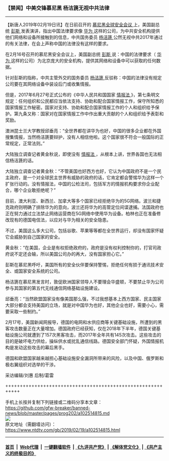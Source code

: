### 【禁闻】中美交锋慕尼黑 杨洁篪无视中共法律
------------------------

<div class="post_content">
 <p>
  【新唐人2019年02月19日讯】在日前召开的
  <a href="https://www.ntdtv.com/gb/慕尼黑全球安全会议.htm">
   慕尼黑全球安全会议
  </a>
  上，美国副总统
  <a href="https://www.ntdtv.com/gb/彭斯.htm">
   彭斯
  </a>
  发表演讲，指出中国法律要求像
  <a href="https://www.ntdtv.com/gb/华为.htm">
   华为
  </a>
  这样的公司，为中共安全机构提供他们网络和设备所接触到的信息，中共国务委员
  <a href="https://www.ntdtv.com/gb/杨洁篪.htm">
   杨洁篪
  </a>
  公然无视中共2017年通过的有关法律，在会上声称中国的法律没有这样的要求。
 </p>
 <p>
  在2月16号召开的慕尼黑安全会议上，美国副总统
  <a href="https://www.ntdtv.com/gb/彭斯.htm">
   彭斯
  </a>
  说：中国的法律要求（
  <a href="https://www.ntdtv.com/gb/华为.htm">
   华为
  </a>
  这样的公司）为北京庞大的安全机构，提供其网络和设备中可以获取的任何数据。
 </p>
 <p>
  针对彭斯的指称，中共主管外交的国务委员
  <a href="https://www.ntdtv.com/gb/杨洁篪.htm">
   杨洁篪
  </a>
  反驳称：中国的法律没有规定公司要在其网络设备中装设后门或收集情报。
 </p>
 <p>
  但是，2017年6月27号正式公布的《中华人民共和国国家
  <a href="https://www.ntdtv.com/gb/情报法.htm">
   情报法
  </a>
  》，第七条明文规定：任何组织和公民都应当依法支持、协助和配合国家情报工作，保守所知悉的国家情报工作秘密。国家对支持、协助和配合国家情报工作的个人和组织给予保护。第九条又称：国家对在国家情报工作中作出重大贡献的个人和组织给予表彰和奖励。
 </p>
 <p>
  澳洲昆士兰大学教授邱垂亮：“全世界都在讲华为也好，中国的很多企业都在外国搜集情报，当然杨洁篪要辩护，没有人相信他啦。这个国家很不符合一般国际的正常规定，正常法则。”
 </p>
 <p>
  大陆独立调查记者黄金秋说，即使没有
  <a href="https://www.ntdtv.com/gb/情报法.htm">
   情报法
  </a>
  ，从根本上讲，世界各国也无法相信杨洁篪的话。
 </p>
 <p>
  大陆独立调查记者黄金秋：“不管美国也好西方也好，它认为中国政府不是一个民主政府，是一个对全球民主世界有威胁的政府的话，它肯定都会警惕华为这样一个扩张行动的。没有情报法，中国的公检法司，包括军方的情报机构要求你企业配合，哪个企业敢拒绝呢？”
 </p>
 <p>
  目前，澳大利亚、新西兰、加拿大等多个国家已经拒绝华为的5G网络。波兰和捷克政府则明确了排除华为的意向，波兰还将华为的高管定位间谍逮捕。法国政府也正在努力通过立法禁止网络运营商在5G网络中使用华为设备。柏林也正在准备修改现有的德国电信法，以应对与华为相关的安全隐患。
 </p>
 <p>
  不过，美国这么多大公司，包括谷歌、苹果等等都在全世界运行，却没有国家怀疑它会威胁到自己国家的安全。
 </p>
 <p>
  黄金秋：“在美国，企业是有权拒绝政府的，政府是没有权利控制你的，打官司政府说不定还会输，所以美国公司办的再大，没有国家担心它。”
 </p>
 <p>
  彭斯在慕尼黑呼吁，美国所有的安全伙伴要保持警惕，拒绝任何有损于通讯技术安全、或国家安全系统的公司。
 </p>
 <p>
  杨洁篪在慕尼黑发言时，敦促欧洲国家领导人不要理会华盛顿，不要禁止华为公司参与其国家的第五代无线通信网络基础设施建设。
 </p>
 <p>
  邱垂亮：“当然欧盟国家没有像美国那么强，不过我想基本上西方国家、民主国家大部分都会支持美国的立场，就是对中国华为也好，其他企业也好，需要小心，需要采取一些制约。”
 </p>
 <p>
  2月17号，美国新闻网报导，德国的电网和水供应商等关键基础设施，所遭到的黑客攻击数量正在大量增加。德国政府已经获知，仅在2018年下半年，德国关键基础设施公司就遭到了157次黑客攻击，而2017年全年共有145次攻击。这些攻击的目的是破坏电力供给，操纵供水或扰乱通信线路。德国安全部门怀疑，外国情报机构是发动这些攻击的幕后黑手。
 </p>
 <p>
  德国和欧盟国家越来越担心基础设施安全漏洞所带来的风险，以及中国、俄罗斯和极右翼组织对选举的干涉。
 </p>
 <p>
  采访编辑/刘惠 后制/葛雷
 </p>
 <p>
 </p>
 <div class="single_ad">
 </div>
</div>

+++++++++++++++++++++++++++++++++++++++++++++++++++++++++++<br/><br/>
手机上长按并复制下列链接或二维码分享本文章：<br/>
https://github.com/gfw-breaker/banned-news/blob/master/pages/prog202/a102514815.md <br/>
<a href='https://github.com/gfw-breaker/banned-news/blob/master/pages/prog202/a102514815.md'><img src='https://github.com/gfw-breaker/banned-news/blob/master/pages/prog202/a102514815.md.png'/></a> <br/>
原文地址（需翻墙访问）：https://www.ntdtv.com/gb/2019/02/19/a102514815.html


------------------------
#### [首页](https://github.com/gfw-breaker/banned-news/blob/master/README.md) &nbsp;|&nbsp; [Web代理](https://github.com/labour-camp/helloworld) &nbsp;|&nbsp; [一键翻墙软件](https://github.com/gfw-breaker/nogfw/blob/master/README.md) &nbsp;| [《九评共产党》](https://github.com/gfw-breaker/9ping.md/blob/master/README.md#九评之一评共产党是什么) | [《解体党文化》](https://github.com/gfw-breaker/jtdwh.md/blob/master/README.md) | [《共产主义的终极目的》](https://github.com/gfw-breaker/gczydzjmd.md/blob/master/README.md)


